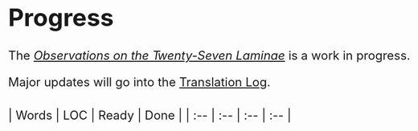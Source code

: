 # Progress

<style>
    @font-face {
      font-family: "DejaVuSerif";
      src: url("/fonts/DejaVuSerif-stripped.ttf") format("truetype");
      font-weight: 400;
      font-style: normal;
    }

  html {
    position: static;
  }
  body {
    max-width: 1024px;
    font-size:  24px;
  }
      @media only screen and (max-width: 479px) {
        body {
          padding: 12px;
        }
      }

  #about {
    display: none;
  }

  p {
    margin-bottom: 8px;
  }
  .bloop {
    font-family: "DejaVuSerif";
  }
  .later {
    opacity: 0.5;
  }

  table {
      max-width: 100%;
  }

  .summary table {
    width: 400px;
  }
    @media only screen and (max-width: 639px) {
      .summary {
        font-size: 18px;
      }
    }

  .updates {
    max-height: 100px;
      overflow-y: scroll;
      margin-top: 12px;
      margin-bottom: 32px;
      font-size: smaller;
      font-family: monospace;
  }
    .updates table td,
    .updates table tr {
      padding: 0;
      height: 20px;
      line-height: 0;
    }
      .updates table td:first-child {
        padding-right: 8px;
      }
      @media only screen and (max-width: 580px) {
        .updates table th:nth-child(5),
        .updates table td:nth-child(5) {
          display: none;
        }
      }
      @media only screen and (max-width: 460px) {
        .updates table th:nth-child(4),
        .updates table td:nth-child(4) {
          display: none;
        }
      }

  .progress-wrap, .legend {
    display: flex;
      max-width: 100%;
  }
  .progress-wrap {
    margin: 32px 0;
  }
      @media only screen and (max-width: 1023px) {
        .progress-wrap, .legend {
          display: block;
        }
      }

  .updates table,
  .progress-wrap table {
    width: 400px;
  }
      @media only screen and (max-width: 479px) {
      .updates table,
      .progress-wrap table {
        width: calc(100vw - 32px);
      }
      .progress-wrap table:first-child {
        width: 380px;
      }
      }
    .progress-wrap div + div table {
      width: 250px;
    }
    /* writing CSS for markdown-generated HTML sucks*/
    .progress-wrap div + div + div table {
      width: 275px;
    }
        @media only screen and (max-width: 479px) {
        .progress-wrap div + div table {
          width: 100% !important;
        }
      }
    table td,
    table tr {
      padding: 0;
      height: 32px;
      line-height: 0;
      white-space: nowrap;
    }
      @media only screen and (min-width: 640px) {
        .summary table td,
        .summary table tr {
          padding-right: 64px;
        }
      }
    .progress-wrap table td:nth-child(2n+1) {
      padding-right: 10px;
    }
    .progress-wrap table td:nth-child(2n) {
      padding-right: 20px;
    }
        @media only screen and (max-width: 1023px) {
          table td:last-child {
            padding-right: 0;
          }
        }
        @media only screen and (max-width: 479px) {
          .progress-wrap table td {
            padding-right: 5px !important;
          }
          .laminae-wrap table {
            font-size:  20px;
          }
        }

.legend table {
  margin-bottom: 24px;
}
  .legend table:first-child {
    margin-right: 32px;
  }
  .legend table td:first-child {
    font-family: "DejaVuSerif";
  }
  .legend table td:nth-child(2) {
    position: relative;
      top: 3px;
  }
  .legend table tr,
  .legend table td {
    padding: 0 8px 0 0;
    height: auto;
      line-height: unset;
  }
</style>

The <a href="/"><em style="font-feature-settings: 'dlig' 1, 'swsh' 1;">Observations on the <span style="margin-right: -5px">T</span>wenty-Seven Laminae</em></a> is a work in progress.

Major updates will go into the <a href="d-translation-log">Translation Log</a>.

<br />

<div class="summary">
| Words | <span title="lines of code">LOC</span> | Ready | Done |
| :-- | :-- | :-- | :-- |
